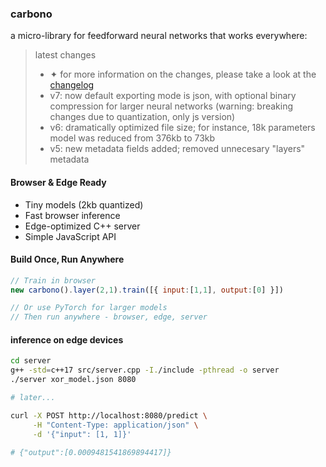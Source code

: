 ### carbono

a micro-library for feedforward neural networks that works everywhere:

> latest changes
> - ✦ for more information on the changes, please take a look at the [changelog](https://github.com/appvoid/carbono/blob/main/changelog.md)
> - v7: now default exporting mode is json, with optional binary compression for larger neural networks (warning: breaking changes due to quantization, only js version)
> - v6: dramatically optimized file size; for instance, 18k parameters model was reduced from 376kb to 73kb
> - v5: new metadata fields added; removed unnecesary "layers" metadata

#### Browser & Edge Ready
- Tiny models (2kb quantized)
- Fast browser inference
- Edge-optimized C++ server
- Simple JavaScript API

#### Build Once, Run Anywhere
```javascript
// Train in browser
new carbono().layer(2,1).train([{ input:[1,1], output:[0] }])

// Or use PyTorch for larger models
// Then run anywhere - browser, edge, server
```

#### inference on edge devices

```bash
cd server
g++ -std=c++17 src/server.cpp -I./include -pthread -o server
./server xor_model.json 8080

# later...

curl -X POST http://localhost:8080/predict \
     -H "Content-Type: application/json" \
     -d '{"input": [1, 1]}'

# {"output":[0.0009481541869894417]}
```
